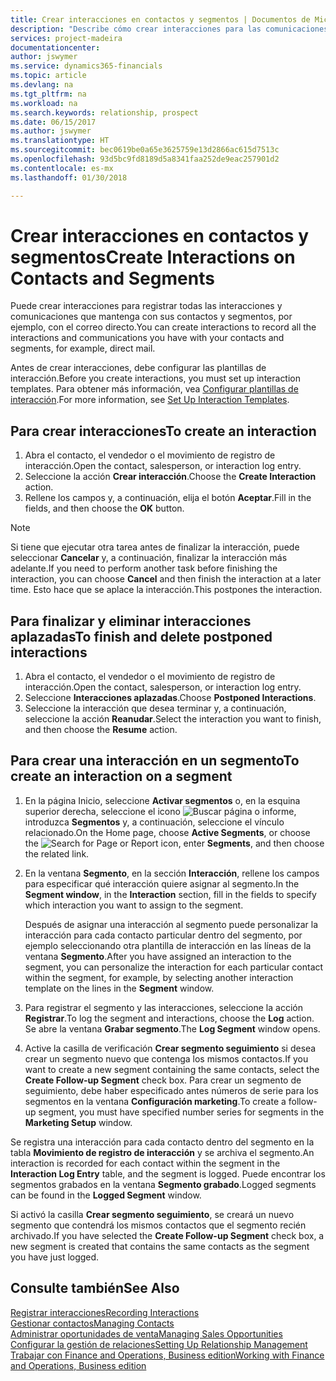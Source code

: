 ```yaml
---
title: Crear interacciones en contactos y segmentos | Documentos de Microsoft
description: "Describe cómo crear interacciones para las comunicaciones que mantenga con sus contactos y segmentos en Finance and Operations, Business edition, por ejemplo, con el correo directo."
services: project-madeira
documentationcenter: 
author: jswymer
ms.service: dynamics365-financials
ms.topic: article
ms.devlang: na
ms.tgt_pltfrm: na
ms.workload: na
ms.search.keywords: relationship, prospect
ms.date: 06/15/2017
ms.author: jswymer
ms.translationtype: HT
ms.sourcegitcommit: bec0619be0a65e3625759e13d2866ac615d7513c
ms.openlocfilehash: 93d5bc9fd8189d5a8341faa252de9eac257901d2
ms.contentlocale: es-mx
ms.lasthandoff: 01/30/2018

---
```

# <a name="create-interactions-on-contacts-and-segments"></a><span data-ttu-id="fa18f-103">Crear interacciones en contactos y segmentos</span><span class="sxs-lookup"><span data-stu-id="fa18f-103">Create Interactions on Contacts and Segments</span></span>
<span data-ttu-id="fa18f-104">Puede crear interacciones para registrar todas las interacciones y comunicaciones que mantenga con sus contactos y segmentos, por ejemplo, con el correo directo.</span><span class="sxs-lookup"><span data-stu-id="fa18f-104">You can create interactions to record all the interactions and communications you have with your contacts and segments, for example, direct mail.</span></span>

<span data-ttu-id="fa18f-105">Antes de crear interacciones, debe configurar las plantillas de interacción.</span><span class="sxs-lookup"><span data-stu-id="fa18f-105">Before you create interactions, you must set up interaction templates.</span></span> <span data-ttu-id="fa18f-106">Para obtener más información, vea [Configurar plantillas de interacción](marketing-interactions.md).</span><span class="sxs-lookup"><span data-stu-id="fa18f-106">For more information, see  [Set Up Interaction Templates](marketing-interactions.md).</span></span>

## <a name="to-create-an-interaction"></a><span data-ttu-id="fa18f-107">Para crear interacciones</span><span class="sxs-lookup"><span data-stu-id="fa18f-107">To create an interaction</span></span>
1. <span data-ttu-id="fa18f-108">Abra el contacto, el vendedor o el movimiento de registro de interacción.</span><span class="sxs-lookup"><span data-stu-id="fa18f-108">Open the contact, salesperson, or interaction log entry.</span></span>
2. <span data-ttu-id="fa18f-109">Seleccione la acción **Crear interacción**.</span><span class="sxs-lookup"><span data-stu-id="fa18f-109">Choose the **Create Interaction** action.</span></span>
3. <span data-ttu-id="fa18f-110">Rellene los campos y, a continuación, elija el botón **Aceptar**.</span><span class="sxs-lookup"><span data-stu-id="fa18f-110">Fill in the fields, and then choose the **OK** button.</span></span>

> [!NOTE]  
>   <span data-ttu-id="fa18f-111">Si tiene que ejecutar otra tarea antes de finalizar la interacción, puede seleccionar **Cancelar** y, a continuación, finalizar la interacción más adelante.</span><span class="sxs-lookup"><span data-stu-id="fa18f-111">If you need to perform another task before finishing the interaction, you can choose **Cancel** and then finish the interaction at a later time.</span></span> <span data-ttu-id="fa18f-112">Esto hace que se aplace la interacción.</span><span class="sxs-lookup"><span data-stu-id="fa18f-112">This postpones the interaction.</span></span>

## <a name="to-finish-and-delete-postponed-interactions"></a><span data-ttu-id="fa18f-113">Para finalizar y eliminar interacciones aplazadas</span><span class="sxs-lookup"><span data-stu-id="fa18f-113">To finish and delete postponed interactions</span></span>
1. <span data-ttu-id="fa18f-114">Abra el contacto, el vendedor o el movimiento de registro de interacción.</span><span class="sxs-lookup"><span data-stu-id="fa18f-114">Open the contact, salesperson, or interaction log entry.</span></span>
2. <span data-ttu-id="fa18f-115">Seleccione **Interacciones aplazadas**.</span><span class="sxs-lookup"><span data-stu-id="fa18f-115">Choose **Postponed Interactions**.</span></span>
3. <span data-ttu-id="fa18f-116">Seleccione la interacción que desea terminar y, a continuación, seleccione la acción **Reanudar**.</span><span class="sxs-lookup"><span data-stu-id="fa18f-116">Select the interaction you want to finish, and then choose the **Resume** action.</span></span>

## <a name="to-create-an-interaction-on-a-segment"></a><span data-ttu-id="fa18f-117">Para crear una interacción en un segmento</span><span class="sxs-lookup"><span data-stu-id="fa18f-117">To create an interaction on a segment</span></span>
1. <span data-ttu-id="fa18f-118">En la página Inicio, seleccione **Activar segmentos** o, en la esquina superior derecha, seleccione el icono ![Buscar página o informe](media/ui-search/search_small.png "icono Buscar página o informe"), introduzca **Segmentos** y, a continuación, seleccione el vínculo relacionado.</span><span class="sxs-lookup"><span data-stu-id="fa18f-118">On the Home page, choose **Active Segments**, or choose the ![Search for Page or Report](media/ui-search/search_small.png "Search for Page or Report icon") icon, enter **Segments**, and then choose the related link.</span></span>
2. <span data-ttu-id="fa18f-119">En la ventana **Segmento**, en la sección **Interacción**, rellene los campos para especificar qué interacción quiere asignar al segmento.</span><span class="sxs-lookup"><span data-stu-id="fa18f-119">In the **Segment window**, in the **Interaction** section, fill in the fields to specify which interaction you want to assign to the segment.</span></span>

    <span data-ttu-id="fa18f-120">Después de asignar una interacción al segmento puede personalizar la interacción para cada contacto particular dentro del segmento, por ejemplo seleccionando otra plantilla de interacción en las líneas de la ventana **Segmento**.</span><span class="sxs-lookup"><span data-stu-id="fa18f-120">After you have assigned an interaction to the segment, you can personalize the interaction for each particular contact within the segment, for example, by selecting another interaction template on the lines in the **Segment** window.</span></span>  
3. <span data-ttu-id="fa18f-121">Para registrar el segmento y las interacciones, seleccione la acción **Registrar**.</span><span class="sxs-lookup"><span data-stu-id="fa18f-121">To log the segment and interactions, choose the **Log** action.</span></span> <span data-ttu-id="fa18f-122">Se abre la ventana **Grabar segmento**.</span><span class="sxs-lookup"><span data-stu-id="fa18f-122">The **Log Segment** window opens.</span></span>
4. <span data-ttu-id="fa18f-123">Active la casilla de verificación **Crear segmento seguimiento** si desea crear un segmento nuevo que contenga los mismos contactos.</span><span class="sxs-lookup"><span data-stu-id="fa18f-123">If you want to create a new segment containing the same contacts, select the **Create Follow-up Segment** check box.</span></span> <span data-ttu-id="fa18f-124">Para crear un segmento de seguimiento, debe haber especificado antes números de serie para los segmentos en la ventana **Configuración marketing**.</span><span class="sxs-lookup"><span data-stu-id="fa18f-124">To create a follow-up segment, you must have specified number series for segments in the **Marketing Setup** window.</span></span>

<span data-ttu-id="fa18f-125">Se registra una interacción para cada contacto dentro del segmento en la tabla **Movimiento de registro de interacción** y se archiva el segmento.</span><span class="sxs-lookup"><span data-stu-id="fa18f-125">An interaction is recorded for each contact within the segment in the **Interaction Log Entry** table, and the segment is logged.</span></span> <span data-ttu-id="fa18f-126">Puede encontrar los segmentos grabados en la ventana **Segmento grabado**.</span><span class="sxs-lookup"><span data-stu-id="fa18f-126">Logged segments can be found in the **Logged Segment** window.</span></span>

<span data-ttu-id="fa18f-127">Si activó la casilla **Crear segmento seguimiento**, se creará un nuevo segmento que contendrá los mismos contactos que el segmento recién archivado.</span><span class="sxs-lookup"><span data-stu-id="fa18f-127">If you have selected the **Create Follow-up Segment** check box, a new segment is created that contains the same contacts as the segment you have just logged.</span></span>

## <a name="see-also"></a><span data-ttu-id="fa18f-128">Consulte también</span><span class="sxs-lookup"><span data-stu-id="fa18f-128">See Also</span></span>
[<span data-ttu-id="fa18f-129">Registrar interacciones</span><span class="sxs-lookup"><span data-stu-id="fa18f-129">Recording Interactions</span></span>](marketing-interactions.md)  
[<span data-ttu-id="fa18f-130">Gestionar contactos</span><span class="sxs-lookup"><span data-stu-id="fa18f-130">Managing Contacts</span></span>](marketing-contacts.md)  
[<span data-ttu-id="fa18f-131">Administrar oportunidades de venta</span><span class="sxs-lookup"><span data-stu-id="fa18f-131">Managing Sales Opportunities</span></span>](marketing-manage-sales-opportunities.md)  
[<span data-ttu-id="fa18f-132">Configurar la gestión de relaciones</span><span class="sxs-lookup"><span data-stu-id="fa18f-132">Setting Up Relationship Management</span></span>](marketing-setup-marketing.md)  
[<span data-ttu-id="fa18f-133">Trabajar con Finance and Operations, Business edition</span><span class="sxs-lookup"><span data-stu-id="fa18f-133">Working with Finance and Operations, Business edition</span></span>](ui-work-product.md)

